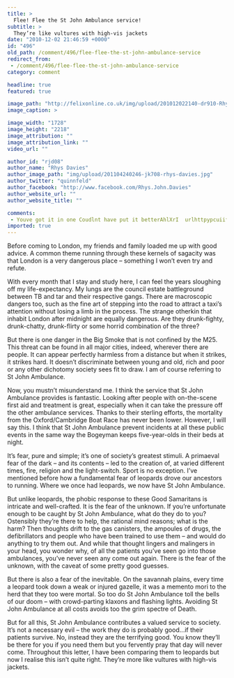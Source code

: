 ```yaml
---
title: >
  Flee! Flee the St John Ambulance service!
subtitle: >
  They’re like vultures with high-vis jackets
date: "2010-12-02 21:46:59 +0000"
id: "496"
old_path: /comment/496/flee-flee-the-st-john-ambulance-service
redirect_from:
 - /comment/496/flee-flee-the-st-john-ambulance-service
category: comment

headline: true
featured: true

image_path: "http://felixonline.co.uk/img/upload/201012022140-dr910-RhyDavis.jpg"
image_caption: >

image_width: "1728"
image_height: "2218"
image_attribution: ""
image_attribution_link: ""
video_url: ""

author_id: "rjd08"
author_name: "Rhys Davies"
author_image_path: "img/upload/201104240246-jk708-rhys-davies.jpg"
author_twitter: "quinnfeld"
author_facebook: "http://www.facebook.com/Rhys.John.Davies"
author_website_url: ""
author_website_title: ""

comments:
 - Youve got it in one Coudlnt have put it betterAhlXrI  urlhttpypcuiifeorzkcomypcuiifeorzkurl linkhttpdezsluytbehhcomdezsluytbehhlink httpkhvmlmkzlttxcom
imported: true
---
```


Before coming to London, my friends and family loaded me up with good advice. A common theme running through these kernels of sagacity was that London is a very dangerous place – something I won’t even try and refute.

With every month that I stay and study here, I can feel the years sloughing off my life-expectancy. My lungs are the council estate battleground between TB and tar and their respective gangs. There are macroscopic dangers too, such as the fine art of stepping into the road to attract a taxi’s attention without losing a limb in the process. The strange otherkin that inhabit London after midnight are equally dangerous. Are they drunk-fighty, drunk-chatty, drunk-flirty or some horrid combination of the three?

But there is one danger in the Big Smoke that is not confined by the M25. This threat can be found in all major cities, indeed, wherever there are people. It can appear perfectly harmless from a distance but when it strikes, it strikes hard. It doesn’t discriminate between young and old, rich and poor or any other dichotomy society sees fit to draw. I am of course referring to St John Ambulance.

Now, you mustn’t misunderstand me. I think the service that St John Ambulance provides is fantastic. Looking after people with on-the-scene first aid and treatment is great, especially when it can take the pressure off the other ambulance services. Thanks to their sterling efforts, the mortality from the Oxford/Cambridge Boat Race has never been lower. However, I will say this. I think that St John Ambulance prevent incidents at all these public events in the same way the Bogeyman keeps five-year-olds in their beds at night.

It’s fear, pure and simple; it’s one of society’s greatest stimuli. A primaeval fear of the dark – and its contents – led to the creation of, at varied different times, fire, religion and the light-switch. Sport is no exception. I’ve mentioned before how a fundamental fear of leopards drove our ancestors to running. Where we once had leopards, we now have St John Ambulance.

But unlike leopards, the phobic response to these Good Samaritans is intricate and well-crafted. It is the fear of the unknown. If you’re unfortunate enough to be caught by St John Ambulance, what do they do to you? Ostensibly they’re there to help, the rational mind reasons; what is the harm? Then thoughts drift to the gas canisters, the ampoules of drugs, the defibrillators and people who have been trained to use them – and would do anything to try them out. And while that thought lingers and malingers in your head, you wonder why, of all the patients you’ve seen go into those ambulances, you’ve never seen any come out again. There is the fear of the unknown, with the caveat of some pretty good guesses.

But there is also a fear of the inevitable. On the savannah plains, every time a leopard took down a weak or injured gazelle, it was a memento mori to the herd that they too were mortal. So too do St John Ambulance toll the bells of our doom – with crowd-parting klaxons and flashing lights. Avoiding St John Ambulance at all costs avoids too the grim spectre of Death.

But for all this, St John Ambulance contributes a valued service to society. It’s not a necessary evil – the work they do is probably good...if their patients survive. No, instead they are the terrifying good. You know they’ll be there for you if you need them but you fervently pray that day will never come. Throughout this letter, I have been comparing them to leopards but now I realise this isn’t quite right. They’re more like vultures with high-vis jackets.
